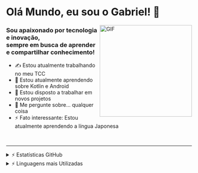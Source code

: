 # Olá Mundo, eu sou o Gabriel! 👋

<picture>
    <source align='right' media="(prefers-color-scheme: dark)" srcset='https://github.com/user-attachments/assets/a4c758c1-00c0-4d06-82ee-9ddef817db3d' />
    <source align='right' media="(prefers-color-scheme: dark)" srcset='https://github.com/user-attachments/assets/64dcffc0-6d24-4729-8bef-f31debddb4e0' />
    <img align='right' alt='GIF' media="(prefers-color-scheme: dark)" srcset='https://github.com/user-attachments/assets/a4c758c1-00c0-4d06-82ee-9ddef817db3d' width="250" height="250"/>
</picture> 

### Sou apaixonado por tecnologia e inovação, <br>sempre em busca de aprender e compartilhar conhecimento!

- ✍ Estou atualmente trabalhando no meu TCC
- 🌱 Estou atualmente aprendendo sobre Kotlin e Android
- 👯 Estou disposto a trabalhar em novos projetos
- 💬 Me pergunte sobre... qualquer coisa
- ⚡ Fato interessante: Estou atualmente aprendendo a língua Japonesa
<br />

---

<details>
<summary> ⚡ Estatísticas GitHub</summary>
<br>
<picture>
  <source 
    align='left' width='47%' media="(prefers-color-scheme: dark)" srcset="https://github-readme-stats.vercel.app/api?username=gabrielbarbosa064&show_icons=true&theme=transparent&rank_icon=github&hide_border=true&locale=pt-br&custom_title=Estatísticas_GitHub&bg_color=00000000&text_color=ffffff"
  />
  <source 
    align='left' width='47%' media="(prefers-color-scheme: light), (prefers-color-scheme: no-preference)" srcset="https://github-readme-stats.vercel.app/api?username=gabrielbarbosa064&show_icons=true&theme=default &rank_icon=github&hide_border=true&locale=pt-br&custom_title=Estatísticas_GitHub&bg_color=00000000&text_color=000000"
  />
  <img align='left' width='47%' src="https://github-readme-stats.vercel.app/api?username=gabrielbarbosa064&show_icons=true&theme=default&rank_icon=github&hide_border=true&locale=pt-br&custom_title=Estatísticas_GitHub&bg_color=00000000" 
  />
</picture>
</details>

<details>
<summary> ⚡ Linguagens mais Utilizadas</summary>
<br>
<picture>
  <source align='left' width="47%" media=(prefers-color-scheme: dark) srcset="https://github-readme-stats.vercel.app/api/top-langs/?username=gabrielbarbosa064&layout=compact&theme=transparent &hide_border=true&locale=pt-br&custom_title=Tecnologias:&bg_color=00000000&text_color=ffffff"
  />
  <source align='left' width="47%" media=(prefers-color-scheme: light), (prefers-color-scheme: no-preference) srcset="https://github-readme-stats.vercel.app/api/top-langs/?username=gabrielbarbosa064&layout=compact&theme=default &hide_border=true&locale=pt-br&custom_title=Tecnologias:&bg_color=00000000&text_color=000000" 
  />
  <img align='left' width='47%' src="https://github-readme-stats.vercel.app/api/top-langs/?username=gabrielbarbosa064&layout=compact&theme=default&hide_border=true&locale=pt-br&custom_title=Tecnologias:&bg_color=00000000"
  />
</picture>
</details>
